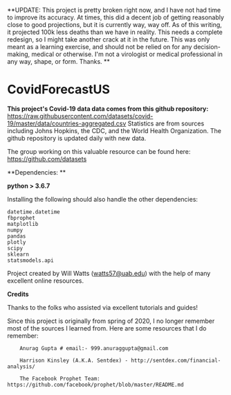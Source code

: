 **UPDATE: This project is pretty broken right now, and I have not had time to improve its accuracy. At times, this did a decent job of getting reasonably close to good projections, but it is currently way, way off. As of this writing, it projected 100k less deaths than we have in reality. This needs a complete redesign, so I might take another crack at it in the future. This was only meant as a learning exercise, and should not be relied on for any decision-making, medical or otherwise. I'm not a virologist or medical professional in any way, shape, or form. Thanks. **




# CovidForecastUS

**This project's Covid-19 data data comes from this github repository:**
https://raw.githubusercontent.com/datasets/covid-19/master/data/countries-aggregated.csv
  Statistics are from sources including Johns Hopkins, the CDC, and the World Health Organization.
  The github repository is updated daily with new data.
  
  The group working on this valuable resource can be found here:
    https://github.com/datasets



**Dependencies: **
  
  **python > 3.6.7**

  Installing the following should also handle the other dependencies:

    datetime.datetime
    fbprophet 
    matplotlib 
    numpy 
    pandas 
    plotly
    scipy
    sklearn
    statsmodels.api


Project created by Will Watts (watts57@uab.edu) with the help of many excellent online resources.

**Credits**

Thanks to the  folks who assisted via excellent tutorials and guides!

  Since this project is originally from spring of 2020, I no longer remember most of the sources I
  learned from. Here are some resources that I do remember:
        
        Anurag Gupta # email:- 999.anuraggupta@gmail.com
        
        Harrison Kinsley (A.K.A. Sentdex) - http://sentdex.com/financial-analysis/
        
        The Facebook Prophet Team: https://github.com/facebook/prophet/blob/master/README.md
        
       


